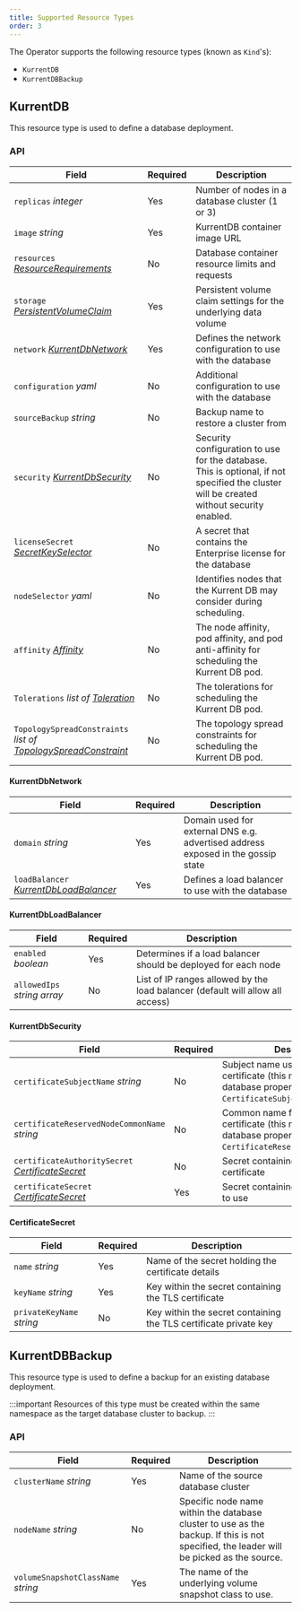 ```yaml
---
title: Supported Resource Types
order: 3
---
```


The Operator supports the following resource types (known as `Kind`'s):
- `KurrentDB`
- `KurrentDBBackup`

## KurrentDB

This resource type is used to define a database deployment.

### API

| Field                                                                                                                                                                   | Required | Description                                                                                                                              |
|-------------------------------------------------------------------------------------------------------------------------------------------------------------------------|----------|------------------------------------------------------------------------------------------------------------------------------------------|
| `replicas` _integer_                                                                                                                                                    | Yes      | Number of nodes in a database cluster (1 or 3)                                                                                           |
| `image` _string_                                                                                                                                                        | Yes      | KurrentDB container image URL                                                                                                            |
| `resources` _[ResourceRequirements](https://kubernetes.io/docs/reference/generated/kubernetes-api/v1.26/#resourcerequirements-v1-core)_                                 | No       | Database container resource limits and requests                                                                                          |
| `storage` _[PersistentVolumeClaim](https://kubernetes.io/docs/reference/generated/kubernetes-api/v1.26/#persistentvolumeclaimspec-v1-core)_                             | Yes      | Persistent volume claim settings for the underlying data volume                                                                          |
| `network` _[KurrentDbNetwork](#kurrentdbnetwork)_                                                                                                                       | Yes      | Defines the network configuration to use with the database                                                                               |
| `configuration` _yaml_                                                                                                                                                  | No       | Additional configuration to use with the database                                                                                        |
| `sourceBackup` _string_                                                                                                                                                 | No       | Backup name to restore a cluster from                                                                                                    |
| `security` _[KurrentDbSecurity](#kurrentdbecurity)_                                                                                                                     | No       | Security configuration to use for the database. This is optional, if not specified the cluster will be created without security enabled. |
| `licenseSecret` _[SecretKeySelector](https://kubernetes.io/docs/reference/generated/kubernetes-api/v1.26/#secret-v1-core)_                                              | No       | A secret that contains the Enterprise license for the database                                                                           |
| `nodeSelector` _yaml_                                                                                                                                                   | No       | Identifies nodes that the Kurrent DB may consider during scheduling.                                                                     |
| `affinity` _[Affinity](https://kubernetes.io/docs/reference/generated/kubernetes-api/v1.26/#affinity-v1-core)_                                                          | No       | The node affinity, pod affinity, and pod anti-affinity for scheduling the Kurrent DB pod.                                                |
| `Tolerations` _list of [Toleration](https://kubernetes.io/docs/reference/generated/kubernetes-api/v1.26/#toleration-v1-core)_                                           | No       | The tolerations for scheduling the Kurrent DB pod.                                                                                       |
| `TopologySpreadConstraints` _list of [TopologySpreadConstraint](https://kubernetes.io/docs/reference/generated/kubernetes-api/v1.26/#topologyspreadconstraint-v1-core)_ | No       | The topology spread constraints for scheduling the Kurrent DB pod.                                                                       |

#### KurrentDbNetwork

| Field                                                            | Required | Description                                                                      |
|------------------------------------------------------------------|----------|----------------------------------------------------------------------------------|
| `domain` _string_                                                | Yes      | Domain used for external DNS e.g. advertised address exposed in the gossip state |
| `loadBalancer` _[KurrentDbLoadBalancer](#kurrentdbloadbalancer)_ | Yes      | Defines a load balancer to use with the database                                 |

#### KurrentDbLoadBalancer

| Field                        | Required | Description                                                                    |
|------------------------------|----------|--------------------------------------------------------------------------------|
| `enabled` _boolean_          | Yes      | Determines if a load balancer should be deployed for each node                 |
| `allowedIps` _string array_  | No       | List of IP ranges allowed by the load balancer (default will allow all access) |

#### KurrentDbSecurity

| Field                                                                  | Required | Description                                                                                                           |
|------------------------------------------------------------------------|----------|-----------------------------------------------------------------------------------------------------------------------|
| `certificateSubjectName` _string_                                      | No       | Subject name used in the TLS certificate (this maps directly to the database property `CertificateSubjectName`)       |
| `certificateReservedNodeCommonName` _string_                           | No       | Common name for the TLS certificate (this maps directly to the database property `CertificateReservedNodeCommonName`) |
| `certificateAuthoritySecret` _[CertificateSecret](#certificatesecret)_ | No       | Secret containing the CA TLS certificate                                                                              |
| `certificateSecret` _[CertificateSecret](#certificatesecret)_          | Yes      | Secret containing the TLS certificate to use                                                                          |

#### CertificateSecret

| Field                     | Required | Description                                                      |
|---------------------------|----------|------------------------------------------------------------------|
| `name` _string_           | Yes      | Name of the secret holding the certificate details               |
| `keyName` _string_        | Yes      | Key within the secret containing the TLS certificate             |
| `privateKeyName` _string_ | No       | Key within the secret containing the TLS certificate private key |


## KurrentDBBackup

This resource type is used to define a backup for an existing database deployment.

:::important
Resources of this type must be created within the same namespace as the target database cluster to backup.
:::

### API

| Field                              | Required | Description                                                                                                                             |
|------------------------------------|----------|-----------------------------------------------------------------------------------------------------------------------------------------|
| `clusterName` _string_             | Yes      | Name of the source database cluster                                                                                                     |
| `nodeName` _string_                | No       | Specific node name within the database cluster to use as the backup. If this is not specified, the leader will be picked as the source. |
| `volumeSnapshotClassName` _string_ | Yes      | The name of the underlying volume snapshot class to use.                                                                                |

